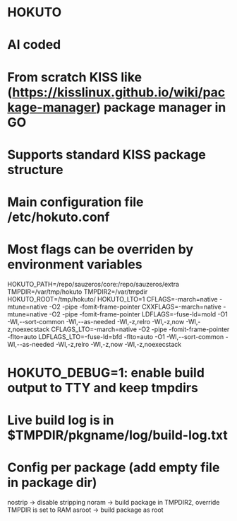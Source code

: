 # HOKUTO
# AI coded
# From scratch KISS like (https://kisslinux.github.io/wiki/package-manager) package manager in GO
# Supports standard KISS package structure
# Main configuration file /etc/hokuto.conf
# Most flags can be overriden by environment variables
HOKUTO_PATH=/repo/sauzeros/core:/repo/sauzeros/extra
TMPDIR=/var/tmp/hokuto
TMPDIR2=/var/tmpdir
HOKUTO_ROOT=/tmp/hokuto/
HOKUTO_LTO=1
CFLAGS=-march=native -mtune=native -O2 -pipe -fomit-frame-pointer
CXXFLAGS=-march=native -mtune=native -O2 -pipe -fomit-frame-pointer
LDFLAGS=-fuse-ld=mold -O1 -Wl,--sort-common -Wl,--as-needed -Wl,-z,relro -Wl,-z,now -Wl,-z,noexecstack
CFLAGS_LTO=-march=native -O2 -pipe -fomit-frame-pointer -flto=auto 
LDFLAGS_LTO=-fuse-ld=bfd -flto=auto -O1 -Wl,--sort-common -Wl,--as-needed -Wl,-z,relro -Wl,-z,now -Wl,-z,noexecstack

# HOKUTO_DEBUG=1: enable build output to TTY and keep tmpdirs
# Live build log is in $TMPDIR/pkgname/log/build-log.txt

# Config per package (add empty file in package dir)
nostrip -> disable stripping
noram   -> build package in TMPDIR2, override TMPDIR is set to RAM 
asroot  -> build package as root



